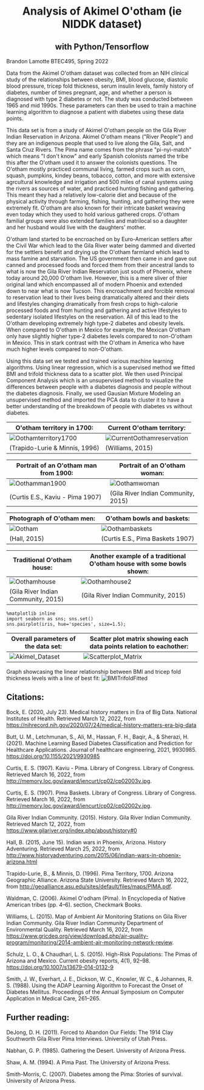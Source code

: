 <h1 align=center> 
Analysis of Akimel O'otham (ie NIDDK dataset) 
</h1>  
<h2 align=center>with Python/Tensorflow</h2>
Brandon Lamotte
BTEC495, Spring 2022

Data from the Akimel O'otham dataset was collected from an NIH clinical study of the relationships between obesity, BMI, blood glucose, diastolic blood pressure, tricep fold thickness, serum insulin levels, family history of diabetes, number of times pregnant, age, and whether a person is diagnosed with type 2 diabetes or not. The study was conducted between 1965 and mid 1990s. These parameters can then be used to train a machine learning algorithm to diagnose a patient with diabetes using these data points.


This data set is from a study of Akimel O'otham people on the Gila River Indian Reservation in Arizona. Akimel O'otham means ("River People") and they are an indigenous people that used to live along the Gila, Salt, and Santa Cruz Rivers. The Pima name comes from the phrase "pi-nyi-match" which means "I don't know" and early Spanish colonists named the tribe this after the O'otham used it to answer the colonists questions. The O'otham mostly practiced communal living, farmed crops such as corn, squash, pumpkins, kindey beans, tobacco, cotton, and more with extensive agrcultural knowledge and irrigation and 500 miles of canal systems using the rivers as sources of water, and practiced hunting fishing and gathering. This meant they had a relatively low-calorie diet and because of the physical activity through farming, fishing, hunting, and gathering they were extremely fit. O'otham are also known for their intricate basket weaving even today which they used to hold various gathered crops. O'otham familial groups were also extended families and matrilocal so a daughter and her husband would live with the daughters' mother.


O'otham land started to be encroached on by Euro-American settlers after the Civil War which lead to the Gila River water being dammed and diverted for the settlers benefit and drying up the O'otham farmland which lead to mass famine and starvation. The US government then came in and gave out canned and processed foods and forced them from their ancestral lands to what is now the Gila River Indian Reservation just south of Phoenix, where today around 20,000 O'otham live. However, this is a mere sliver of thier original land which encompassed all of modern Phoenix and extended down to near what is now Tucson. This encroachment and forcible removal to reservation lead to their lives being dramatically altered and their diets and lifestyles changing dramatically from fresh crops to high-calorie processed foods and from hunting and gathering and active lifestyles to sedentary isolated lifestyles on the reservation. All of this lead to the O'otham developing extremely high type-2 diabetes and obesity levels. When compared to O'otham in Mexico for example, the Mexican O'otham only have slightly higher type-2 diabetes levels compared to non-O'otham in Mexico. This in stark contrast with the O'otham in America who have much higher levels compared to non-O'otham.
  
Using this data set we tested and trained various machine learning algorithms. Using linear regression, which is a supervised method we fitted BMI and trifold thickness data to a scatter plot. We then used Principal Component Analysis which is an unsupervised method to visualize the differences between people with a diabetes diagnosis and people without the diabetes diagnosis. Finally, we used Gausian Mixture Modeling an unsupervised method and imported the PCA data to cluster it to have a better understanding of the breakdown of people with diabetes vs without diabetes. 


| O'otham territory in 1700: |  Current O'otham territory: |  
| --- | --- |
| ![Oothamterritory1700](../Images/Oothamterritory1700.jpg?sanitize=true) | ![CurrentOothamreservation](../Images/GRIC.PNG?sanitize=true) |
|  (Trapido-Lurie & Minnis, 1996) | (Williams, 2015) |


| Portrait of an O'otham man from 1900: | Portrait of an O'otham woman: |
| --- | --- |
| ![Oothamman1900](../Images/Oothamman1900.jpg?sanitize=true) | ![Oothamwoman](../Images/Oothamwoman.jpg?sanitize=true) |
| (Curtis E.S., Kaviu - Pima 1907) | (Gila River Indian Community, 2015) |

| Photograph of O'otham men: | O'otham bowls and baskets: |
| --- | --- |
|![Ootham](../Images/Ootham.png?sanitize=true) | ![Oothambaskets](../Images/Oothambaskets.jpg?sanitize=true) |
| (Hall, 2015) | (Curtis E.S., Pima Baskets 1907) |

| Traditional O'otham house: | Another example of a traditional O'otham house with some bowls shown: |
| --- | --- |
| ![Oothamhouse](../Images/Oothamhouse.jpg?sanitize=true) | ![Oothamhouse2](../Images/Oothamhouse2.jpg?sanitize=true) |
| (Gila River Indian Community, 2015) | (Gila River Indian Community, 2015) |

```
%matplotlib inline
import seaborn as sns; sns.set()
sns.pairplot(iris, hue='species', size=1.5);

```

| Overall parameters of the data set: | Scatter plot matrix showing each data points relation to eachother: |
| --- | --- |
| ![Akimel_Dataset](../Images/data_set.png?sanitize=true) | ![Scatterplot_Matrix](../Images/scatterplot_matrix.png?sanitize=true) |


Graph showcasing the linear relationship between BMI and tricep fold thickness levels with a line of best fit:
![BMITrifoldFitted](../Images/bmitrifoldfitted.PNG?sanitize=true) </h2>
  

<h2> 
Citations: </h2>
 
Bock, E. (2020, July 23). Medical history matters in Era of Big Data. National Institutes of Health. Retrieved March 12, 2022, from https://nihrecord.nih.gov/2020/07/24/medical-history-matters-era-big-data

Butt, U. M., Letchmunan, S., Ali, M., Hassan, F. H., Baqir, A., & Sherazi, H. (2021). Machine Learning Based Diabetes Classification and Prediction for Healthcare Applications. Journal of healthcare engineering, 2021, 9930985. https://doi.org/10.1155/2021/9930985

Curtis, E. S. (1907). Kaviu - Pima. Library of Congress. Library of Congress. Retrieved March 16, 2022, from http://memory.loc.gov/award/iencurt/cp02/cp02003v.jpg.

Curtis, E. S. (1907). Pima Baskets. Library of Congress. Library of Congress. Retrieved March 16, 2022, from http://memory.loc.gov/award/iencurt/cp02/cp02002v.jpg.

Gila River Indian Community. (2015). History. Gila River Indian Community. Retrieved March 12, 2022, from https://www.gilariver.org/index.php/about/history#0

Hall, B. (2015, June 15). Indian wars in Phoenix, Arizona. History Adventuring. Retrieved March 25, 2022, from http://www.historyadventuring.com/2015/06/indian-wars-in-phoenix-arizona.html 

Trapido-Lurie, B., &amp; Minnis, D. (1996). Pima Territory, 1700. Arizona Geographic Alliance. Arizona State University. Retrieved March 16, 2022, from http://geoalliance.asu.edu/sites/default/files/maps/PIMA.pdf. 

Waldman, C. (2006). Akimel O'odham (Pima). In Encyclopedia of Native American tribes (pp. 4–6). section, Checkmark Books.
  
Williams, L. (2015). Map of Ambient Air Monitoring Stations on Gila River Indian Community. Gila River Indian Community Department of Environmental Quality. Retrieved March 16, 2022, from https://www.gricdeq.org/view/download.php/air-quality-program/monitoring/2014-ambient-air-monitoring-network-review. 

Schulz, L. O., & Chaudhari, L. S. (2015). High-Risk Populations: The Pimas of Arizona and Mexico. Current obesity reports, 4(1), 92–98. https://doi.org/10.1007/s13679-014-0132-9

Smith, J. W., Everhart, J. E., Dickson, W. C., Knowler, W. C., & Johannes, R. S. (1988). Using the ADAP Learning Algorithm to Forecast the Onset of Diabetes Mellitus. Proceedings of the Annual Symposium on Computer Application in Medical Care, 261–265.


<h2> Further reading: </h2>

DeJong, D. H. (2011). Forced to Abandon Our Fields: The 1914 Clay Southworth Gila River Pima Interviews. University of Utah Press.

Nabhan, G. P. (1985). Gathering the Desert. University of Arizona Press.
  
Shaw, A. M. (1994). A Pima Past. The University of Arizona Press.
  
Smith-Morris, C. (2007). Diabetes among the Pima: Stories of survival. University of Arizona Press.



